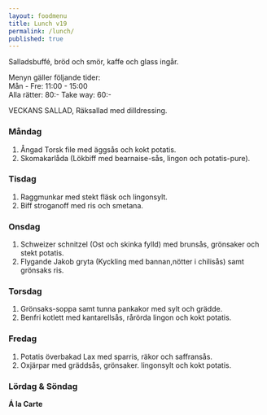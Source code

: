 ```yaml
---
layout: foodmenu
title: Lunch v19
permalink: /lunch/
published: true
---
```

Salladsbuffé, bröd och smör, kaffe och glass ingår.

Menyn gäller följande tider:  
Mån - Fre: 11:00 - 15:00  
Alla rätter: 80:- Take way: 60:-

VECKANS SALLAD,
Räksallad med dilldressing.

### Måndag
1. Ångad Torsk file med äggsås och kokt potatis.
2. Skomakarlåda (Lökbiff med bearnaise-sås, lingon och potatis-pure).

### Tisdag

1. Raggmunkar med stekt fläsk och lingonsylt.
2. Biff stroganoff med ris och smetana.

### Onsdag

1. Schweizer schnitzel (Ost och skinka fylld) med brunsås, grönsaker och stekt potatis.
2. Flygande Jakob gryta (Kyckling med bannan,nötter i chilisås) samt grönsaks ris.

### Torsdag

1. Grönsaks-soppa samt tunna pankakor med sylt och grädde.
2. Benfri kotlett med kantarellsås, rårörda lingon och kokt potatis.

### Fredag

1. Potatis överbakad Lax med sparris, räkor och saffransås.
2. Oxjärpar med gräddsås, grönsaker. lingonsylt och kokt potatis.

### Lördag & Söndag

**Á la Carte**
